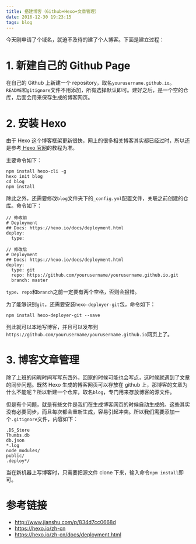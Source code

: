 ```yaml
---
title: 搭建博客（Github+Hexo+文章管理）
date: 2016-12-30 19:23:15
tags: blog
---
```



今天刚申请了个域名，就迫不及待的建了个人博客。下面是建立过程：


# 1. 新建自己的 Github Page
在自己的 Github 上新建一个 repository，取名` yourusername.github.io `。` README `和` gitignore `文件不用添加，所有选择默认即可。建好之后，是一个空的仓库，后面会用来保存生成的博客网页。


# 2. 安装 Hexo

由于 Hexo 这个博客框架更新很快，网上的很多相关博客其实都已经过时，所以还是参考[ Hexo 官网](https://hexo.io/zh-cn/)的教程为准。

主要命令如下：
```
npm install hexo-cli -g
hexo init blog
cd blog
npm install
```

除此之外，还需要修改` blog `文件夹下的` _config.yml `配置文件，关联之前创建的仓库。命令如下：
```
// 修改前
# Deployment
## Docs: https://hexo.io/docs/deployment.html
deploy:
  type:

// 修改后
# Deployment
## Docs: https://hexo.io/docs/deployment.html
deploy:
  type: git
  repo: https://github.com/yourusername/yourusername.github.io.git
  branch: master
```

` type `、` repo `和` branch `之前一定要有两个空格，否则会报错。

为了能够识别` git `，还需要安装` hexo-deployer-git `包，命令如下：
```
npm install hexo-deployer-git --save
```

到此就可以本地写博客，并且可以发布到`https://github.com/yourusername/yourusername.github.io`网页上了。


# 3. 博客文章管理

除了上班的闲暇时间写写东西外，回家的时候可能也会写点，这时候就遇到了文章的同步问题。既然 Hexo 生成的博客网页可以存放在 github 上，那博客的文章为什么不能呢？所以新建一个仓库，取名` blog `，专门用来存放博客的源文件。

但是有个问题，就是有些文件是我们在生成博客网页的时候自动生成的。这些其实没有必要同步，而且每次都会重新生成，容易引起冲突。所以我们需要添加一个` .gitignore `文件，内容如下：

```
.DS_Store
Thumbs.db
db.json
*.log
node_modules/
public/
.deploy*/
```

当在新机器上写博客时，只需要把源文件 clone 下来，输入命令` npm install `即可。


# 参考链接
- http://www.jianshu.com/p/834d7cc0668d
- https://hexo.io/zh-cn
- https://hexo.io/zh-cn/docs/deployment.html
